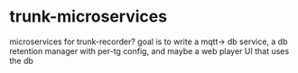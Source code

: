 # trunk-microservices
microservices for trunk-recorder? goal is to write a mqtt-> db service, a db retention manager with per-tg config, and maybe a web player UI that uses the db
